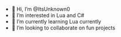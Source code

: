 - 👋 Hi, I’m @ItsUnknown0
- 👀 I’m interested in Lua and C#
- 🌱 I’m currently learning Lua currently
- 💞️ I’m looking to collaborate on fun projects

